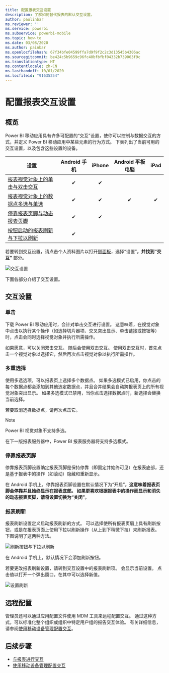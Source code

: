 ```yaml
---
title: 配置报表交互设置
description: 了解如何替代报表的默认交互设置。
author: paulinbar
ms.reviewer: ''
ms.service: powerbi
ms.subservice: powerbi-mobile
ms.topic: how-to
ms.date: 03/08/2020
ms.author: painbar
ms.openlocfilehash: 67f34bfe04599ffa7d9f9f2c2c3d13545b4306ac
ms.sourcegitcommit: be424c5b9659c96fc40bfbfbf04332b739063f9c
ms.translationtype: HT
ms.contentlocale: zh-CN
ms.lasthandoff: 10/01/2020
ms.locfileid: "91635254"
---
```

# <a name="configure-report-interaction-settings"></a>配置报表交互设置

## <a name="overview"></a>概览

Power BI 移动应用具有许多可配置的“交互”设置，使你可以控制与数据交互的方式，并定义 Power BI 移动应用中某些元素的行为方式。 下表列出了当前可用的交互设置，以及包含这些设置的设备。

| 设置 | Android 手机 | iPhone | Android 平板电脑  | iPad |
|---------|:-:|:-:|:-:|:-:|
| [报表视觉对象上的单击与双击交互](#single-tap) |✔|✔|||
| [报表视觉对象上的数据点多选与单选](#multi-select) |✔|✔|✔|✔|
| [停靠报表页脚与动态报表页脚](#docked-report-footer) |✔|✔|||
| [按钮启动的报表刷新与下拉以刷新](#report-refresh) |✔||||

若要转到交互设置，请点击个人资料图片以打开[侧面板](./mobile-apps-home-page.md#header)，选择“设置”****，并找到“交互”**** 部分。

![交互设置](./media/mobile-app-interaction-settings/powerbi-mobile-app-interactions-section.png)

下面各部分介绍了交互设置。

## <a name="interaction-settings"></a>交互设置

### <a name="single-tap"></a>单击
下载 Power BI 移动应用时，会针对单击交互进行设置。 这意味着，在视觉对象中点击以执行某个操作（如选择切片器项、交叉突出显示、单击链接或按钮等）时，点击会同时选择视觉对象并执行所需操作。

如果愿意，可以关闭双击交互。 随后会使用双击交互。 使用双击交互时，首先点击一个视觉对象以选择它，然后再次点击视觉对象以执行所需操作。

### <a name="multi-select"></a>多重选择

使用多选选项，可以报表页上选择多个数据点。 如果多选模式已启用，你点击的每个数据点都会添加到其他选定数据点，并且合并结果会自动跨报表页上的所有视觉对象突出显示。 如果多选模式已禁用，当你点击选择数据点时，新选择会替换当前选择。

若要取消选择数据点，请再次点击它。

>[!NOTE]
>Power BI 视觉对象不支持多选。
>
>在下一版报表服务器中，Power BI 报表服务器将支持多选模式。

### <a name="docked-report-footer"></a>停靠报表页脚

停靠报表页脚设置确定报表页脚是保持停靠（即固定并始终可见）在报表底部，还是基于报表中的操作（如滚动）隐藏和重新显示。

在 Android 手机上，停靠报表页脚设置在默认情况下为“开启”****，这意味着报表页脚会停靠并且始终显示在报表底部。 如果更喜欢根据报表中的操作而显示和消失的动态报表页脚，请将设置切换为“关闭”****。

### <a name="report-refresh"></a>报表刷新

报表刷新设置定义启动报表刷新的方式。 可以选择使所有报表页眉上具有刷新按钮，或是在报表页面上使用下拉以刷新操作（从上到下稍微下拉）来刷新报表。 下图说明了这两种方法。 

![刷新按钮与下拉以刷新](./media/mobile-app-interaction-settings/powerbi-mobile-app-interactions-refresh-button-versus-pull.png)

在 Android 手机上，默认情况下会添加刷新按钮。

若要更改报表刷新设置，请转到交互设置中的报表刷新项。 会显示当前设置。 点击值以打开一个弹出窗口，在其中可以选择新值。

![设置刷新](./media/mobile-app-interaction-settings/powerbi-mobile-app-interactions-set-refresh.png)

## <a name="remote-configuration"></a>远程配置

管理员还可以通过应用配置文件使用 MDM 工具来远程配置交互。 通过这种方式，可以标准化整个组织或组织中特定用户组的报告交互体验。 有关详细信息，请参阅[使用移动设备管理配置交互](./mobile-app-configuration.md)。


## <a name="next-steps"></a>后续步骤
* [与报表进行交互](./mobile-reports-in-the-mobile-apps.md#interact-with-reports)
* [使用移动设备管理配置交互](./mobile-app-configuration.md)
